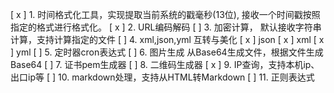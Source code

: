 
[ x ] 1. 时间格式化工具，实现提取当前系统的戳毫秒(13位), 接收一个时间戳按照指定的格式进行格式化。
[ x ] 2. URL编码解码
[   ] 3. 加密计算， 默认接收字符串计算，支持计算指定的文件
[   ] 4. xml,json,yml 互转与美化
  [ x ] json
  [ x ] xml
  [ x ] yml
[   ] 5. 定时器cron表达式
[   ] 6. 图片生成 从Base64生成文件，根据文件生成Base64
[   ] 7. 证书pem生成器
[   ] 8. 二维码生成器
[ x ] 9. IP查询，支持本机ip、出口ip等
[   ] 10. markdown处理，支持从HTML转Markdown
[   ] 11. 正则表达式